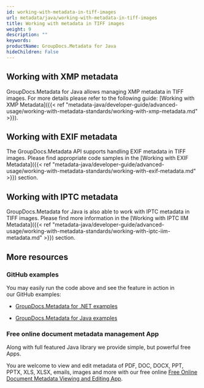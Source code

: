 ```yaml
---
id: working-with-metadata-in-tiff-images
url: metadata/java/working-with-metadata-in-tiff-images
title: Working with metadata in TIFF images
weight: 9
description: ""
keywords: 
productName: GroupDocs.Metadata for Java
hideChildren: False
---
```

## Working with XMP metadata

GroupDocs.Metadata for Java allows managing XMP metadata in TIFF images. For more details please refer to the following guide: [Working with XMP Metadata]({{< ref "metadata-java/developer-guide/advanced-usage/working-with-metadata-standards/working-with-xmp-metadata.md" >}}).

## Working with EXIF metadata

The GroupDocs.Metadata API supports handling EXIF metadata in TIFF images. Please find appropriate code samples in the [Working with EXIF Metadata]({{< ref "metadata-java/developer-guide/advanced-usage/working-with-metadata-standards/working-with-exif-metadata.md" >}}) section.

## Working with IPTC metadata

GroupDocs.Metadata for Java is also able to work with IPTC metadata in TIFF images. Please find more information in the [Working with IPTC IIM Metadata]({{< ref "metadata-java/developer-guide/advanced-usage/working-with-metadata-standards/working-with-iptc-iim-metadata.md" >}}) section.

## More resources

### GitHub examples

You may easily run the code above and see the feature in action in our GitHub examples:

*   [GroupDocs.Metadata for .NET examples](https://github.com/groupdocs-metadata/GroupDocs.Metadata-for-.NET)
    
*   [GroupDocs.Metadata for Java examples](https://github.com/groupdocs-metadata/GroupDocs.Metadata-for-Java)
    

### Free online document metadata management App

Along with full featured Java library we provide simple, but powerful free Apps.

You are welcome to view and edit metadata of PDF, DOC, DOCX, PPT, PPTX, XLS, XLSX, emails, images and more with our free online [Free Online Document Metadata Viewing and Editing App](https://products.groupdocs.app/metadata).
